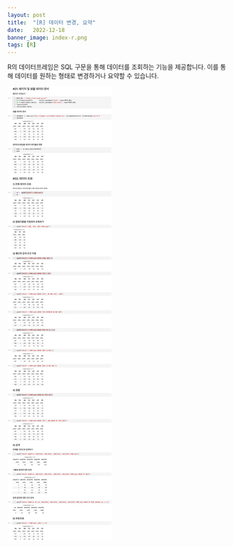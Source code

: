 ```yaml
---
layout: post
title:  "[R] 데이터 변경, 요약"
date:   2022-12-18
banner_image: index-r.png
tags: [R]
---
```


R의 데이터프레임은 SQL 구문을 통해 데이터를 조회하는 기능을 제공합니다. 이를 통해 데이터를 원하는 형태로 변경하거나 요약할 수 있습니다.



![데이터 변경,요약](/images/2022/1218/img.png)